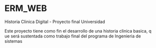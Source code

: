# ERM_WEB
Historia Clinica Digital - Proyecto final Universidad

Este proyecto tiene como fin el desarrollo de una historia clinica basica, q
ue será sustentada como trabajo final del programa de Ingenieria de sistemas
